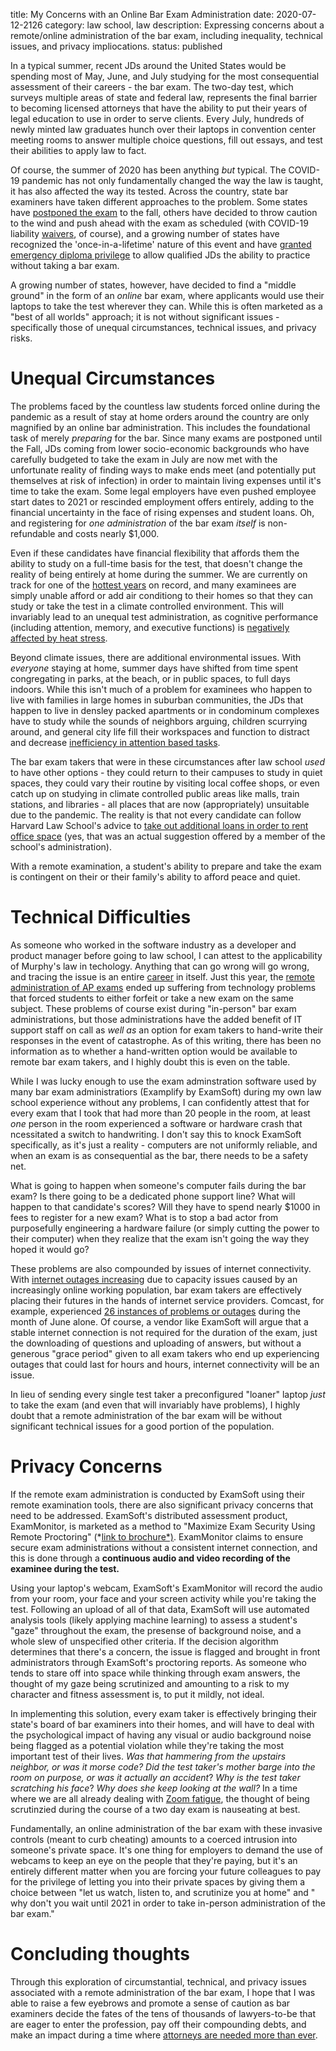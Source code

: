 title: My Concerns with an Online Bar Exam Administration
date: 2020-07-12-2126
category: law school, law
description: Expressing concerns about a remote/online administration of the bar exam, including inequality, technical issues, and privacy impliocations. 
status: published 


In a typical summer, recent JDs around the United States would be spending most of May, June, and July studying for the most consequential assessment of their careers - the bar exam. The two-day test, which surveys multiple areas of state and federal law, represents the final barrier to becoming licensed attorneys that have the ability to put their years of legal education to use in order to serve clients. Every July, hundreds of newly minted law graduates hunch over their laptops in convention center meeting rooms to answer multiple choice questions, fill out essays, and test their abilities to apply law to fact. 

Of course, the summer of 2020 has been anything *but* typical. The COVID-19 pandemic has not only fundamentally changed the way the law is taught, it has also affected the way its tested.  Across the country, state bar examiners have taken different approaches to the problem. Some states have [postponed the exam](https://www.law.com/newyorklawjournal/2020/03/27/fall-bar-exam-added-fate-of-july-test-uncertain-amid-covid-19-pandemic-389-99573/) to the fall, others have decided to throw caution to the wind and push ahead with the exam as scheduled (with COVID-19 liability [waivers](https://www.abajournal.com/web/article/liability-waivers-may-not-mean-much-but-two-states-include-them-for-july-in-person-bar-exam), of course), and a growing number of states have recognized the 'once-in-a-lifetime' nature of this event and have [granted emergency diploma privilege](https://abovethelaw.com/2020/06/oregon-adopts-diploma-privilege/) to allow qualified JDs the ability to practice without taking a bar exam. 

A growing number of states, however, have decided to find a "middle ground" in the form of an *online* bar exam, where applicants would use their laptops to take the test wherever they can. While this is often marketed as a "best of all worlds" approach; it is not without significant issues - specifically those of unequal circumstances, technical issues, and privacy risks. 

# Unequal Circumstances

The problems faced by the countless law students forced online during the pandemic as a result of stay at home orders around the country are only magnified by an online bar administration. This includes the foundational task of merely *preparing* for the bar. Since many exams are postponed until the Fall, JDs coming from lower socio-economic backgrounds who have carefully budgeted to take the exam in July are now met with the unfortunate reality of finding ways to make ends meet (and potentially put themselves at risk of infection) in order to maintain living expenses until it's time to take the exam.  Some legal employers have even pushed employee start dates to 2021 or rescinded employment offers entirely, adding to the financial uncertainty in the face of rising expenses and student loans. Oh, and registering for *one administration* of the bar exam *itself* is non-refundable and costs nearly $1,000. 

Even if these candidates have financial flexibility that affords them the ability to study on a full-time basis for the test, that doesn't change the reality of being entirely at home during the summer. We are currently on track for one of the [hottest years](https://www.scientificamerican.com/article/2020-on-track-to-rank-in-the-top-5-hottest-years-on-record/) on record, and many examinees are simply unable afford or add air conditiong to their homes so that they can study or take the test in a climate controlled environment. This will invariably lead to an unequal test administration, as cognitive performance (including attention, memory, and executive functions) is [negatively affected by heat stress](https://journals.physiology.org/doi/full/10.1152/ajpregu.00010.2015).

Beyond climate issues, there are additional environmental issues.  With *everyone* staying at home, summer days have shifted from time spent congregating in parks, at the beach, or in public spaces, to full days indoors. While this isn't much of a problem for examinees who happen to live with families in large homes in suburban communities, the JDs that happen to live in densley packed apartments or in condominum complexes have to study while the sounds of neighbors arguing, children scurrying around, and general city life fill their workspaces and function to distract and decrease [inefficiency in attention based tasks](https://www.ncbi.nlm.nih.gov/pmc/articles/PMC4918653/).  

The bar exam takers that were in these circumstances after law school *used* to have other options - they could return to their campuses to study in quiet spaces, they could vary their routine by visiting local coffee shops, or even catch up on studying in climate controlled public areas like malls, train stations, and libraries - all places that are now (appropriately) unsuitable due to the pandemic. The reality is that not every candidate can follow Harvard Law School's advice to [take out additional loans in order to rent office space](https://abovethelaw.com/2020/06/harvard-law-tells-concerned-students-to-rent-office-space-to-study-during-online-only-semester/) (yes, that was an actual suggestion offered by a member of the school's administration). 

With a remote examination, a student's ability to prepare and take the exam is contingent on their or their family's ability to afford peace and quiet. 

# Technical Difficulties

As someone who worked in the software industry as a developer and product manager before going to law school, I can attest to the applicability of Murphy's law in techology. Anything that can go wrong will go wrong, and tracing the issue is an entire [career](https://en.wikipedia.org/wiki/Software_quality_assurance_analyst) in itself. Just this year, the [remote administration of AP exams](https://www.cnn.com/2020/05/15/us/ap-exam-glitch-trnd/index.html) ended up suffering from technology problems that forced students to either forfeit or take a new exam on the same subject. These problems of course exist during "in-person" bar exam administrations, but those administrations have the added benefit of IT support staff on call as *well as* an option for exam takers to hand-write their responses in the event of catastrophe. As of this writing, there has been no information as to whether a hand-written option would be available to remote bar exam takers, and I highly doubt this is even on the table.

While I was lucky enough to use the exam adminstration software used by many bar exam administratiors (Examplify by ExamSoft) during my own law school experience without any problems, I can confidently attest that for every exam that I took that had more than 20 people in the room, at least *one* person in the room experienced a software or hardware crash that ncessitated a switch to handwriting. I don't say this to knock ExamSoft specifically, as it's just a reality - computers are not uniformly reliable, and when an exam is as consequential as the bar, there needs to be a safety net. 

What is going to happen when someone's computer fails during the bar exam? Is there going to be a dedicated phone support line? What will happen to that candidate's scores? Will they have to spend nearly $1000 in fees to register for a new exam? What is to stop a bad actor from purposefully engineering a hardware failure (or simply cutting the power to their computer) when they realize that the exam isn't going the way they hoped it would go? 

These problems are also compounded by issues of internet connectivity. With [internet outages increasing](https://www.fing.com/news/internet-outage-trends-during-covid-19-pandemic) due to capacity issues caused by an increasingly online working population, bar exam takers are effectively placing their futures in the hands of internet service providers. Comcast, for example, experienced [26 instances of problems or outages](https://downdetector.com/status/comcast-xfinity/archive/2020/06/) during the month of June alone. Of course, a vendor like ExamSoft will argue that a stable internet connection is not required for the duration of the exam, just the downloading of questions and uploading of answers, but without a generous "grace period" given to all exam takers who end up experiencing outages that could last for hours and hours, internet connectivity will be an issue. 

In lieu of sending every single test taker a preconfigured "loaner" laptop *just* to take the exam (and even that will invariably have problems), I highly doubt that a remote administration of the bar exam will be without significant technical issues for a good portion of the population. 

# Privacy Concerns

If the remote exam administration is conducted by ExamSoft using their remote examination tools, there are also significant privacy concerns that need to be addressed. ExamSoft's distributed assessment product, ExamMonitor, is marketed as a method to "Maximize Exam Security Using Remote Proctoring" (*[link to brochure*)]({static}/pdfs/examsoft_exammonitor.pdf).  ExamMonitor claims to ensure secure exam administrations without a consistent internet connection, and this is done through a **continuous audio and video recording of the examinee during the test.** 

Using your laptop's webcam, ExamSoft's ExamMonitor will record the audio from your room, your face and your screen activity while you're taking the test. Following an upload of all of that data, ExamSoft will use automated analysis tools (likely applying machine learning) to assess a student's "gaze" throughout the exam, the presense of background noise, and a whole slew of unspecified other criteria. If the decision algorithm determines that there's a concern, the issue is flagged and brought in front administrators through ExamSoft's proctoring reports. As someone who tends to stare off into space while thinking through exam answers, the thought of my gaze being scrutinized and amounting to a risk to my character and fitness assessment is, to put it mildly, not ideal. 

In implementing this solution, every exam taker is effectively bringing their state's board of bar examiners into their homes, and will have to deal with the psychological impact of having any visual or audio background noise being flagged as a potential violation while they're taking the most important test of their lives. *Was that hammering from the upstairs neighbor, or was it morse code?* *Did the test taker's mother barge into the room on purpose, or was it actually an accident*? *Why is the test taker scratching his face*? *Why does she keep looking at the wall?* In a time where we are all already dealing with [Zoom fatigue](https://www.forbes.com/sites/yolarobert1/2020/04/30/heres-why-youre-feeling-zoom-fatigue/#2c794bc72ac6), the thought of being scrutinzied during the course of a two day exam is nauseating at best. 

Fundamentally, an online administration of the bar exam with these invasive controls (meant to curb cheating) amounts to a coerced intrusion into someone's private space. It's one thing for employers to demand the use of webcams to keep an eye on the people that they're paying, but it's an entirely different matter when you are forcing your future colleagues to pay for the privilege of letting you into their private spaces by giving them a choice between "let us watch, listen to, and scrutinize you at home" and " why don't you wait until 2021 in order to take in-person administration of the bar exam." 

# Concluding thoughts

Through this exploration of circumstantial, technical, and privacy issues associated with a remote administration of the bar exam, I hope that I was able to raise a few eyebrows and promote a sense of caution as bar examiners decide the fates of the tens of thousands of lawyers-to-be that are eager to enter the profession, pay off their compounding debts, and make an impact during a time where [attorneys are needed more than ever](https://www.bostonmagazine.com/property/2020/07/08/boston-eviction-moratorium-august/).